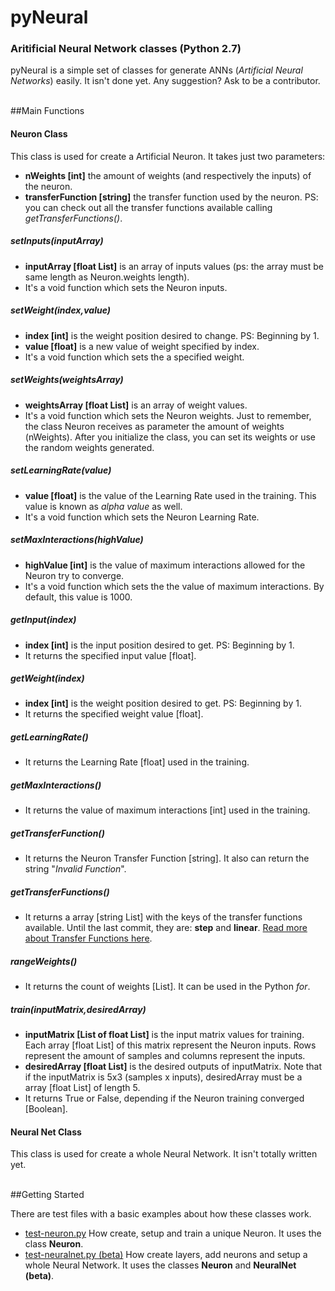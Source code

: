 # pyNeural
<h3>Aritificial Neural Network classes (Python 2.7)</h3>
<p>pyNeural is a simple set of classes for generate ANNs (<i>Artificial Neural Networks</i>) easily. It isn't done yet. Any suggestion? Ask to be a contributor.</p>
<br>
##Main Functions
<h4>Neuron Class</h4>
<p>This class is used for create a Artificial Neuron. It takes just two parameters:</p>
<ul>
	<li><b>nWeights [int]</b> the amount of weights (and respectively the inputs) of the neuron.</li>
	<li><b>transferFunction [string]</b> the transfer function used by the neuron. PS: you can check out all the transfer functions available calling <i>getTransferFunctions()</i>.</li>
</ul>
<h5>setInputs(inputArray)</h5>
<ul>
	<li><b>inputArray [float List]</b> is an array of inputs values (ps: the array must be same length as Neuron.weights length).</li>
	<li>It's a void function which sets the Neuron inputs.</li>
</ul>
<h5>setWeight(index,value)</h5>
<ul>
	<li><b>index [int]</b> is the weight position desired to change. PS: Beginning by 1.</li>
	<li><b>value [float]</b> is a new value of weight specified by index.</li>
	<li>It's a void function which sets the a specified weight.</li>
</ul>
<h5>setWeights(weightsArray)</h5>
<ul>
	<li><b>weightsArray [float List]</b> is an array of weight values.</li>
	<li>It's a void function which sets the Neuron weights. Just to remember, the class Neuron receives as parameter the amount of weights (nWeights). After you initialize the class, you can set its weights or use the random weights generated.</li>
</ul>
<h5>setLearningRate(value)</h5>
<ul>
	<li><b>value [float]</b> is the value of the Learning Rate used in the training. This value is known as <i>alpha value</i> as well.</li>
	<li>It's a void function which sets the Neuron Learning Rate.</li>
</ul>
<h5>setMaxInteractions(highValue)</h5>
<ul>
	<li><b>highValue [int]</b> is the value of maximum interactions allowed for the Neuron try to converge.</li>
	<li>It's a void function which sets the the value of maximum interactions. By default, this value is 1000.</li>
</ul>
<h5>getInput(index)</h5>
<ul>
	<li><b>index [int]</b> is the input position desired to get. PS: Beginning by 1.</li>
	<li>It returns the specified input value [float].</li>
</ul>
<h5>getWeight(index)</h5>
<ul>
	<li><b>index [int]</b> is the weight position desired to get. PS: Beginning by 1.</li>
	<li>It returns the specified weight value [float].</li>
</ul>
<h5>getLearningRate()</h5>
<ul>
	<li>It returns the Learning Rate [float] used in the training.</li>
</ul>
<h5>getMaxInteractions()</h5>
<ul>
	<li>It returns the value of maximum interactions [int] used in the training.</li>
</ul>
<h5>getTransferFunction()</h5>
<ul>
	<li>It returns the Neuron Transfer Function [string]. It also can return the string "<i>Invalid Function</i>".</li>
</ul>
<h5>getTransferFunctions()</h5>
<ul>
	<li>It returns a array [string List] with the keys of the transfer functions available. Until the last commit, they are: <b>step</b> and <b>linear</b>. <a href="https://en.wikipedia.org/wiki/Artificial_neuron#Types_of_transfer_functions" target="_blank">Read more about Transfer Functions here</a>.</li>
</ul>
<h5>rangeWeights()</h5>
<ul>
	<li>It returns the count of weights [List]. It can be used in the Python <i>for</i>.</li>
</ul>
<h5>train(inputMatrix,desiredArray)</h5>
<ul>
	<li><b>inputMatrix [List of float List]</b> is the input matrix values for training. Each array [float List] of this matrix represent the Neuron inputs. Rows represent the amount of samples and columns represent the inputs.</li>
	<li><b>desiredArray [float List]</b> is the desired outputs of inputMatrix. Note that if the inputMatrix is 5x3 (samples x inputs), desiredArray must be a array [float List] of length 5.</li>
	<li>It returns True or False, depending if the Neuron training converged [Boolean].</li>
</ul>
<h4>Neural Net Class</h4>
<p>This class is used for create a whole Neural Network. It isn't totally written yet.</p>
<br>
##Getting Started
<p>There are test files with a basic examples about how these classes work.</p>
<ul>
	<li><a href="https://github.com/mauricioribeiro/pyNeural/blob/master/test-neuron.py" target="_blank">test-neuron.py</a> How create, setup and train a unique Neuron. It uses the class <b>Neuron</b>.</li>
	<li><a href="https://github.com/mauricioribeiro/pyNeural/blob/master/test-neuralnet.py" target="_blank">test-neuralnet.py (beta)</a> How create layers, add neurons and setup a whole Neural Network. It uses the classes <b>Neuron</b> and <b>NeuralNet (beta)</b>.</li>
</ul>
